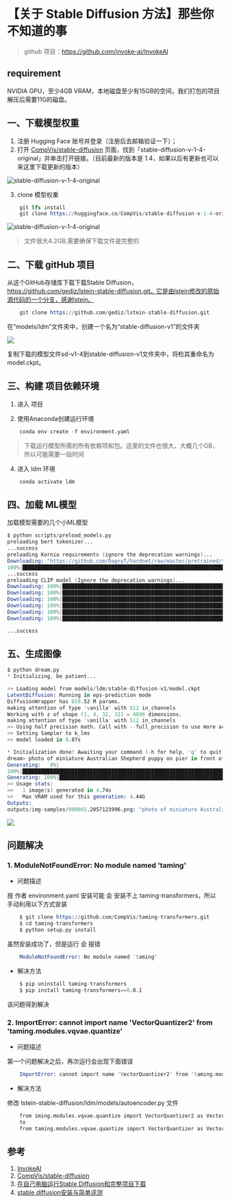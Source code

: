 # 【关于 Stable Diffusion 方法】那些你不知道的事

> github 项目：https://github.com/invoke-ai/InvokeAI

## requirement

NVIDIA GPU，至少4GB VRAM，本地磁盘至少有15GB的空间，我们打包的项目解压后需要11G的磁盘。

## 一、下载模型权重

1. 注册 Hugging Face 账号并登录（注册后去邮箱验证一下）；
2. 打开 [CompVis/stable-diffusion](https://huggingface.co/CompVis/stable-diffusion) 页面，找到「stable-diffusion-v-1-4-original」并单击打开链接。（目前最新的版本是 1.4，如果以后有更新也可以来这里下载更新的版本）

![stable-diffusion-v-1-4-original](20221117201117.png)

3. clone 模型权重

```s
    git lfs install
    git clone https://huggingface.co/CompVis/stable-diffusion-v-1-4-original
```

![stable-diffusion-v-1-4-original ](img/20221117201327.png)

> 文件很大4.2GB,需要确保下载文件是完整的

## 二、下载 gitHub 项目

从这个GitHub存储库下载下载Stable Diffusion，https://github.com/gediz/lstein-stable-diffusion.git。它是由lstein修改的原始源代码的一个分支，感谢lstein。

```s
    git clone https://github.com/gediz/lstein-stable-diffusion.git
```

在“models/ldm”文件夹中，创建一个名为“stable-diffusion-v1”的文件夹

![](img/QQ截图20221118200403.png)

复制下载的模型文件sd-v1-4到stable-diffusion-v1文件夹中，将检其重命名为model.ckpt。

## 三、构建 项目依赖环境

1. 进入 项目

2. 使用Anaconda创建运行环境

```s
    conda env create -f environment.yaml 
```

> 下载运行模型所需的所有依赖项和包。这里的文件也很大，大概几个GB，所以可能需要一段时间

4. 进入 ldm 环境

```s
    conda activate ldm
```

## 四、加载 ML模型

加载模型需要的几个小ML模型

```s
$ python scripts/preload_models.py
preloading bert tokenizer...
...success
preloading Kornia requirements (ignore the deprecation warnings)...
Downloading: "https://github.com/DagnyT/hardnet/raw/master/pretrained/train_liberty_with_aug/checkpoint_liberty_with_aug.pth" to /home/kaimo/.cache/torch/hub/checkpoints/checkpoint_liberty_with_aug.pth
100%|████████████████████████████████████████████████████████████████████████████| 5.10M/5.10M [00:04<00:00, 1.11MB/s]
...success
preloading CLIP model (Ignore the deprecation warnings)...
Downloading: 100%|██████████████████████████████████████████████████████████████████| 939k/939k [00:03<00:00, 257kB/s]
Downloading: 100%|██████████████████████████████████████████████████████████████████| 512k/512k [00:02<00:00, 202kB/s]
Downloading: 100%|████████████████████████████████████████████████████████████████████| 389/389 [00:00<00:00, 207kB/s]
Downloading: 100%|████████████████████████████████████████████████████████████████████| 905/905 [00:00<00:00, 497kB/s]
Downloading: 100%|███████████████████████████████████████████████████████████████| 4.41k/4.41k [00:00<00:00, 2.19MB/s]
Downloading: 100%|████████████████████████████████████████████████████████████████| 1.59G/1.59G [36:26<00:00, 782kB/s]

...success

```

## 五、生成图像

```s
$ python dream.py 
* Initializing, be patient...

>> Loading model from models/ldm/stable-diffusion-v1/model.ckpt
LatentDiffusion: Running in eps-prediction mode
DiffusionWrapper has 859.52 M params.
making attention of type 'vanilla' with 512 in_channels
Working with z of shape (1, 4, 32, 32) = 4096 dimensions.
making attention of type 'vanilla' with 512 in_channels
>> Using half precision math. Call with --full_precision to use more accurate but VRAM-intensive full precision.
>> Setting Sampler to k_lms
>> model loaded in 9.87s

* Initialization done! Awaiting your command (-h for help, 'q' to quit)
dream> photo of miniature Australian Shepherd puppy on pier in front of breathtaking mountain lake, epic scene, beautiful colors, high resolution
Generating:   0%|                                                                               | 0/1 [00:00<?, ?it/s] DEBUG: seed at make_image() invocation time =2057123996
100%|█████████████████████████████████████████████████████████████████████████████████| 50/50 [00:04<00:00, 11.08it/s]
Generating: 100%|███████████████████████████████████████████████████████████████████████| 1/1 [00:04<00:00,  4.73s/it]
>> Usage stats:
>>   1 image(s) generated in 4.74s
>>   Max VRAM used for this generation: 4.44G
Outputs:
outputs/img-samples/000001.2057123996.png: "photo of miniature Australian Shepherd puppy on pier in front of breathtaking mountain lake, epic scene, beautiful colors, high resolution" -s50 -W512 -H512 -C7.5 -Ak_lms -S2057123996

```

![](img/QQ截图20221118204453.png)


## 问题解决

### 1. ModuleNotFoundError: No module named 'taming'

- 问题描述

按 作者  environment.yaml  安装可能 会 安装不上 taming-transformers，所以 手动利用以下方式安装

```s
    $ git clone https://github.com/CompVis/taming-transformers.git
    $ cd taming-transformers
    $ python setup.py install
```

虽然安装成功了，但是运行 会 报错

```s
    ModuleNotFoundError: No module named 'taming'
```

- 解决方法

```s
    $ pip uninstall taming-transformers
    $ pip install taming-transformers==0.0.1
```

该问题得到解决

### 2. ImportError: cannot import name 'VectorQuantizer2' from 'taming.modules.vqvae.quantize'

- 问题描述

第一个问题解决之后，再次运行会出现下面错误

```s
    ImportError: cannot import name 'VectorQuantizer2' from 'taming.modules.vqvae.quantize' (/home/kaimo/anaconda3/envs/py38_lda/lib/python3.8/site-packages/taming/modules/vqvae/quantize.py)
```

- 解决方法

修改 lstein-stable-diffusion/ldm/models/autoencoder.py 文件

```s
    from iming.modules.vqvae.quantize import VectorQuantizer2 as VectorQuantizer
    to
    from taming.modules.vqvae.quantize import VectorQuantizer as VectorQuantizer
```

## 参考

1. [InvokeAI](https://github.com/invoke-ai/InvokeAI)
2. [CompVis/stable-diffusion](https://huggingface.co/CompVis/stable-diffusion)
3. [在自己电脑运行Stable Diffusion和完整项目下载](https://zhuanlan.zhihu.com/p/565851314)
4. [stable diffusion安装与简单评测](https://zhuanlan.zhihu.com/p/563731965)